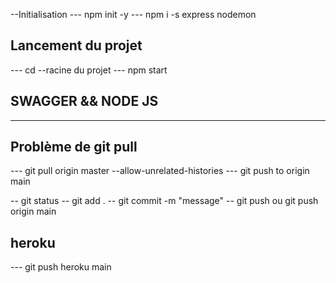 --Initialisation
--- npm init -y
--- npm i -s express nodemon

## Lancement du projet
--- cd --racine du projet
--- npm start

## SWAGGER && NODE JS

--- 

## Problème de git pull

--- git pull origin master --allow-unrelated-histories
--- git push to origin main

-- git status
-- git add .
-- git commit -m "message"
-- git push ou git push origin main

## heroku

--- git push heroku main